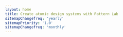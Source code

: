 ```yaml
---
layout: home
title: Create atomic design systems with Pattern Lab
sitemapChangefreq: 'yearly'
sitemapPriority: '1.0'
sitemapChangefreq: 'monthly'
---
```

